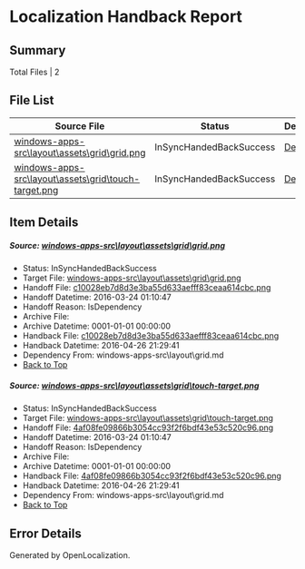 # <a name='report-top'></a> Localization Handback Report

## Summary
 Total Files | 2

## File List
 Source File | Status | Details 
 ----------- | ------ | ------- 
 [windows-apps-src\layout\assets\grid\grid.png](https://github.com/Microsoft/windows-apps/blob/8603569e780b9804d116f7e3151a72b2c4d627a8/windows-apps-src/layout/assets/grid/grid.png) | InSyncHandedBackSuccess | [Details](#c10028eb7d8d3e3ba55d633aefff83ceaa614cbc2949)
 [windows-apps-src\layout\assets\grid\touch-target.png](https://github.com/Microsoft/windows-apps/blob/8603569e780b9804d116f7e3151a72b2c4d627a8/windows-apps-src/layout/assets/grid/touch-target.png) | InSyncHandedBackSuccess | [Details](#4af08fe09866b3054cc93f2f6bdf43e53c520c962950)

## Item Details
##### <a name='c10028eb7d8d3e3ba55d633aefff83ceaa614cbc2949'></a> Source: [windows-apps-src\layout\assets\grid\grid.png](https://github.com/Microsoft/windows-apps/blob/8603569e780b9804d116f7e3151a72b2c4d627a8/windows-apps-src/layout/assets/grid/grid.png)
* Status: InSyncHandedBackSuccess
* Target File: [windows-apps-src\layout\assets\grid\grid.png](https://github.com/Microsoft/windows-apps.ja-jp/blob/e29a917ed81318fbba0728a0dfb4f6502007cb9b/windows-apps-src/layout/assets/grid/grid.png)
* Handoff File: [c10028eb7d8d3e3ba55d633aefff83ceaa614cbc.png](https://github.com/Microsoft/WDG.handoff/blob/0a1b9cb59791f66060f5f4d00ac2923a1e548566/ol-handoff/Microsoft/windows-apps.ja-jp/master/c10028eb7d8d3e3ba55d633aefff83ceaa614cbc.png)
* Handoff Datetime: 2016-03-24 01:10:47
* Handoff Reason: IsDependency
* Archive File: 
* Archive Datetime: 0001-01-01 00:00:00
* Handback File: [c10028eb7d8d3e3ba55d633aefff83ceaa614cbc.png](https://github.com/Microsoft/WDG.handback/blob/fa905df4c3c1516391b98715d8ace31e2aee8df7/ol-handback/Microsoft/windows-apps.ja-jp/master/c10028eb7d8d3e3ba55d633aefff83ceaa614cbc.png)
* Handback Datetime: 2016-04-26 21:29:41
* Dependency From: windows-apps-src\layout\grid.md
* [Back to Top](#report-top)

##### <a name='4af08fe09866b3054cc93f2f6bdf43e53c520c962950'></a> Source: [windows-apps-src\layout\assets\grid\touch-target.png](https://github.com/Microsoft/windows-apps/blob/8603569e780b9804d116f7e3151a72b2c4d627a8/windows-apps-src/layout/assets/grid/touch-target.png)
* Status: InSyncHandedBackSuccess
* Target File: [windows-apps-src\layout\assets\grid\touch-target.png](https://github.com/Microsoft/windows-apps.ja-jp/blob/e29a917ed81318fbba0728a0dfb4f6502007cb9b/windows-apps-src/layout/assets/grid/touch-target.png)
* Handoff File: [4af08fe09866b3054cc93f2f6bdf43e53c520c96.png](https://github.com/Microsoft/WDG.handoff/blob/0a1b9cb59791f66060f5f4d00ac2923a1e548566/ol-handoff/Microsoft/windows-apps.ja-jp/master/4af08fe09866b3054cc93f2f6bdf43e53c520c96.png)
* Handoff Datetime: 2016-03-24 01:10:47
* Handoff Reason: IsDependency
* Archive File: 
* Archive Datetime: 0001-01-01 00:00:00
* Handback File: [4af08fe09866b3054cc93f2f6bdf43e53c520c96.png](https://github.com/Microsoft/WDG.handback/blob/fa905df4c3c1516391b98715d8ace31e2aee8df7/ol-handback/Microsoft/windows-apps.ja-jp/master/4af08fe09866b3054cc93f2f6bdf43e53c520c96.png)
* Handback Datetime: 2016-04-26 21:29:41
* Dependency From: windows-apps-src\layout\grid.md
* [Back to Top](#report-top)


## Error Details

Generated by OpenLocalization.
